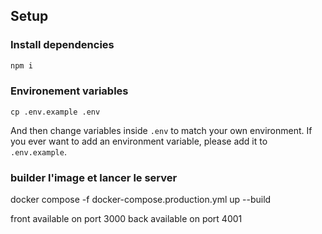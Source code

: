 ## Setup

### Install dependencies

```sh
npm i
```

### Environement variables

```
cp .env.example .env
```

And then change variables inside `.env` to match your own environment.
If you ever want to add an environment variable, please add it to `.env.example`.

### builder l'image et lancer le server

docker compose -f docker-compose.production.yml up --build

front available on port 3000
back available on port 4001
